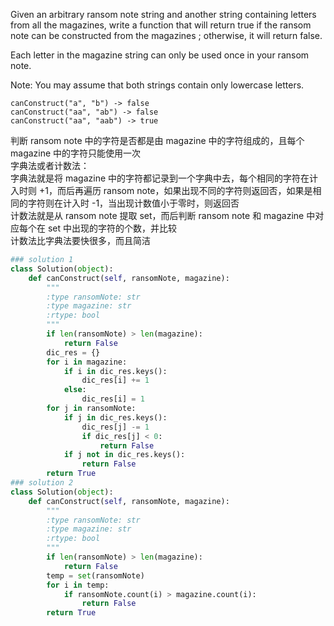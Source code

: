 Given an arbitrary ransom note string and another string containing letters from all the magazines, write a function that will return true if the ransom note can be constructed from the magazines ; otherwise, it will return false.

Each letter in the magazine string can only be used once in your ransom note.

Note:
You may assume that both strings contain only lowercase letters.
```
canConstruct("a", "b") -> false
canConstruct("aa", "ab") -> false
canConstruct("aa", "aab") -> true
```
判断 ransom note 中的字符是否都是由 magazine 中的字符组成的，且每个 magazine 中的字符只能使用一次  
字典法或者计数法：  
字典法就是将 magazine 中的字符都记录到一个字典中去，每个相同的字符在计入时则 +1，而后再遍历 ransom note，如果出现不同的字符则返回否，如果是相同的字符则在计入时 -1，当出现计数值小于零时，则返回否  
计数法就是从 ransom note 提取 set，而后判断 ransom note 和 magazine 中对应每个在 set 中出现的字符的个数，并比较  
计数法比字典法要快很多，而且简洁
```python
### solution 1
class Solution(object):
    def canConstruct(self, ransomNote, magazine):
        """
        :type ransomNote: str
        :type magazine: str
        :rtype: bool
        """
        if len(ransomNote) > len(magazine):
            return False
        dic_res = {}
        for i in magazine:
            if i in dic_res.keys():
                dic_res[i] += 1
            else:
                dic_res[i] = 1
        for j in ransomNote:
            if j in dic_res.keys():
                dic_res[j] -= 1
                if dic_res[j] < 0:
                    return False
            if j not in dic_res.keys():
                return False
        return True
### solution 2
class Solution(object):
    def canConstruct(self, ransomNote, magazine):
        """
        :type ransomNote: str
        :type magazine: str
        :rtype: bool
        """
        if len(ransomNote) > len(magazine):
            return False
        temp = set(ransomNote)
        for i in temp:
            if ransomNote.count(i) > magazine.count(i):
                return False
        return True
```
